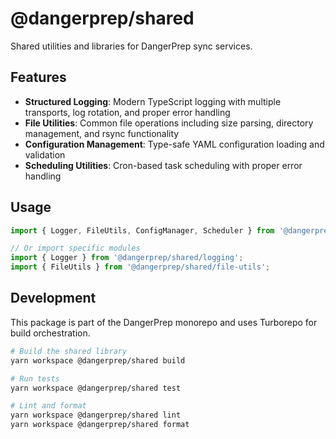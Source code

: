 # @dangerprep/shared

Shared utilities and libraries for DangerPrep sync services.

## Features

- **Structured Logging**: Modern TypeScript logging with multiple transports, log rotation, and proper error handling
- **File Utilities**: Common file operations including size parsing, directory management, and rsync functionality
- **Configuration Management**: Type-safe YAML configuration loading and validation
- **Scheduling Utilities**: Cron-based task scheduling with proper error handling

## Usage

```typescript
import { Logger, FileUtils, ConfigManager, Scheduler } from '@dangerprep/shared';

// Or import specific modules
import { Logger } from '@dangerprep/shared/logging';
import { FileUtils } from '@dangerprep/shared/file-utils';
```

## Development

This package is part of the DangerPrep monorepo and uses Turborepo for build orchestration.

```bash
# Build the shared library
yarn workspace @dangerprep/shared build

# Run tests
yarn workspace @dangerprep/shared test

# Lint and format
yarn workspace @dangerprep/shared lint
yarn workspace @dangerprep/shared format
```
